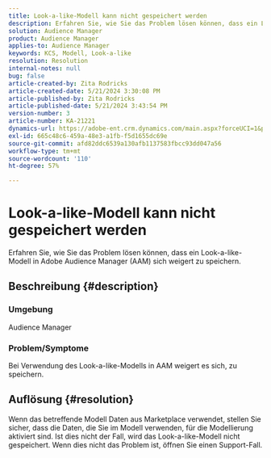 ```yaml
---
title: Look-a-like-Modell kann nicht gespeichert werden
description: Erfahren Sie, wie Sie das Problem lösen können, dass ein Look-a-like-Modell in Adobe Audience Manager (AAM) sich weigert zu speichern.
solution: Audience Manager
product: Audience Manager
applies-to: Audience Manager
keywords: KCS, Modell, Look-a-like
resolution: Resolution
internal-notes: null
bug: false
article-created-by: Zita Rodricks
article-created-date: 5/21/2024 3:30:08 PM
article-published-by: Zita Rodricks
article-published-date: 5/21/2024 3:43:54 PM
version-number: 3
article-number: KA-21221
dynamics-url: https://adobe-ent.crm.dynamics.com/main.aspx?forceUCI=1&pagetype=entityrecord&etn=knowledgearticle&id=4b160101-8717-ef11-9f89-6045bd06eea5
exl-id: 665c48c6-459a-48e3-a1fb-f5d1655dc69e
source-git-commit: afd82ddc6539a130afb1137583fbcc93dd047a56
workflow-type: tm+mt
source-wordcount: '110'
ht-degree: 57%

---
```


# Look-a-like-Modell kann nicht gespeichert werden


Erfahren Sie, wie Sie das Problem lösen können, dass ein Look-a-like-Modell in Adobe Audience Manager (AAM) sich weigert zu speichern.

## Beschreibung {#description}


### Umgebung

Audience Manager

### <b>Problem/Symptome</b>

Bei Verwendung des Look-a-like-Modells in AAM weigert es sich, zu speichern.


## Auflösung {#resolution}


Wenn das betreffende Modell Daten aus Marketplace verwendet, stellen Sie sicher, dass die Daten, die Sie im Modell verwenden, für die Modellierung aktiviert sind. Ist dies nicht der Fall, wird das Look-a-like-Modell nicht gespeichert. Wenn dies nicht das Problem ist, öffnen Sie einen Support-Fall.
